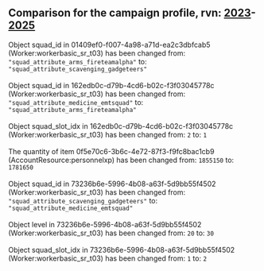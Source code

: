 ## Comparison for the campaign profile, rvn: [2023](https://github.com/PRO100KatYT/FortniteProfileRevisions/tree/main/profiles/campaign/2023%20campaign.json)-[2025](https://github.com/PRO100KatYT/FortniteProfileRevisions/tree/main/profiles/campaign/2025%20campaign.json)

Object squad_id in 01409ef0-f007-4a98-a71d-ea2c3dbfcab5 (Worker:workerbasic_sr_t03) has been changed from: `"squad_attribute_arms_fireteamalpha"` to: `"squad_attribute_scavenging_gadgeteers"`
<br><br>
Object squad_id in 162edb0c-d79b-4cd6-b02c-f3f03045778c (Worker:workerbasic_sr_t03) has been changed from: `"squad_attribute_medicine_emtsquad"` to: `"squad_attribute_arms_fireteamalpha"`
<br><br>
Object squad_slot_idx in 162edb0c-d79b-4cd6-b02c-f3f03045778c (Worker:workerbasic_sr_t03) has been changed from: `2` to: `1`
<br><br>
The quantity of item 0f5e70c6-3b6c-4e72-87f3-f9fc8bac1cb9 (AccountResource:personnelxp) has been changed from: `1855150` to: `1781650`
<br><br>
Object squad_id in 73236b6e-5996-4b08-a63f-5d9bb55f4502 (Worker:workerbasic_sr_t03) has been changed from: `"squad_attribute_scavenging_gadgeteers"` to: `"squad_attribute_medicine_emtsquad"`
<br><br>
Object level in 73236b6e-5996-4b08-a63f-5d9bb55f4502 (Worker:workerbasic_sr_t03) has been changed from: `20` to: `30`
<br><br>
Object squad_slot_idx in 73236b6e-5996-4b08-a63f-5d9bb55f4502 (Worker:workerbasic_sr_t03) has been changed from: `1` to: `2`
<br><br>
